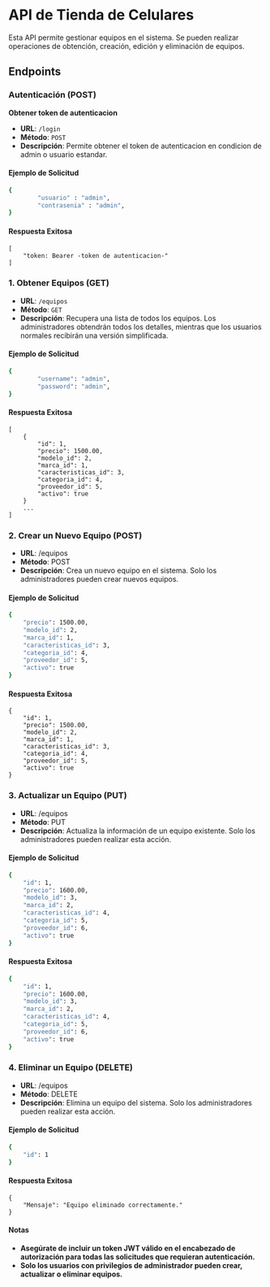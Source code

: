 # API de Tienda de Celulares

Esta API permite gestionar equipos en el sistema. Se pueden realizar operaciones de obtención, creación, edición y eliminación de equipos.

## Endpoints
### Autenticación (POST)
**Obtener token de autenticacion**
- **URL**: `/login`
- **Método**: `POST`
- **Descripción**: Permite obtener el token de autenticacion en condicion de admin o usuario estandar.
#### Ejemplo de Solicitud

```bash
{
        "usuario" : "admin",
        "contrasenia" : "admin",
}
```
#### Respuesta Exitosa
```
[
    "token: Bearer -token de autenticacion-"
]
```
### 1. Obtener Equipos (GET)

- **URL**: `/equipos`
- **Método**: `GET`
- **Descripción**: Recupera una lista de todos los equipos. Los administradores obtendrán todos los detalles, mientras que los usuarios normales recibirán una versión simplificada.
  
#### Ejemplo de Solicitud

```bash
{
        "username": "admin",
        "password": "admin",
}
```
#### Respuesta Exitosa
```
[
    {
        "id": 1,
        "precio": 1500.00,
        "modelo_id": 2,
        "marca_id": 1,
        "caracteristicas_id": 3,
        "categoria_id": 4,
        "proveedor_id": 5,
        "activo": true
    }
    ...
]
```
### 2. Crear un Nuevo Equipo (POST)
- **URL**: /equipos
- **Método**: POST
- **Descripción**: Crea un nuevo equipo en el sistema. Solo los administradores pueden crear nuevos equipos.
#### Ejemplo de Solicitud
```bash
{
    "precio": 1500.00,
    "modelo_id": 2,
    "marca_id": 1,
    "caracteristicas_id": 3,
    "categoria_id": 4,
    "proveedor_id": 5,
    "activo": true
}
```
#### Respuesta Exitosa
```
{
    "id": 1,
    "precio": 1500.00,
    "modelo_id": 2,
    "marca_id": 1,
    "caracteristicas_id": 3,
    "categoria_id": 4,
    "proveedor_id": 5,
    "activo": true
}
```

### 3. Actualizar un Equipo (PUT)
- **URL**: /equipos
- **Método**: PUT
- **Descripción**: Actualiza la información de un equipo existente. Solo los administradores pueden realizar esta acción.
#### Ejemplo de Solicitud
```bash
{
    "id": 1,
    "precio": 1600.00,
    "modelo_id": 3,
    "marca_id": 2,
    "caracteristicas_id": 4,
    "categoria_id": 5,
    "proveedor_id": 6,
    "activo": true
}
```
#### Respuesta Exitosa
``` bash
{
    "id": 1,
    "precio": 1600.00,
    "modelo_id": 3,
    "marca_id": 2,
    "caracteristicas_id": 4,
    "categoria_id": 5,
    "proveedor_id": 6,
    "activo": true
}
```

### 4. Eliminar un Equipo (DELETE)
- **URL**: /equipos
- **Método**: DELETE
- **Descripción**: Elimina un equipo del sistema. Solo los administradores pueden realizar esta acción.
#### Ejemplo de Solicitud
``` bash
{
    "id": 1
}
```
#### Respuesta Exitosa
```
{
    "Mensaje": "Equipo eliminado correctamente."
}
```
#### Notas
- **Asegúrate de incluir un token JWT válido en el encabezado de autorización para todas las solicitudes que requieran autenticación.** 
- **Solo los usuarios con privilegios de administrador pueden crear, actualizar o eliminar equipos.**
